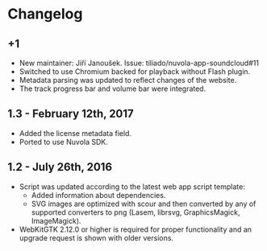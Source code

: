 Changelog
=========

+1
--

  * New maintainer: Jiří Janoušek. Issue: tiliado/nuvola-app-soundcloud#11
  * Switched to use Chromium backed for playback without Flash plugin.
  * Metadata parsing was updated to reflect changes of the website.
  * The track progress bar and volume bar were integrated.

1.3 - February 12th, 2017
-------------------------

  * Added the license metadata field.
  * Ported to use Nuvola SDK.

1.2 - July 26th, 2016
---------------------

  * Script was updated according to the latest web app script template:
      * Added information about dependencies.
      * SVG images are optimized with scour and then converted by any of supported converters to png
        (Lasem, librsvg, GraphicsMagick, ImageMagick).
  * WebKitGTK 2.12.0 or higher is required for proper functionality and an upgrade request is shown with older versions.

